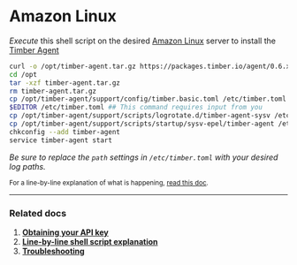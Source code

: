 # Amazon Linux

*Execute* this shell script on the desired [Amazon Linux](https://aws.amazon.com/amazon-linux-ami/) server to install the [Timber Agent](/platforms/other/agent)

```sh
curl -o /opt/timber-agent.tar.gz https://packages.timber.io/agent/0.6.x/linux-amd64/timber-agent-0.6.x-linux-amd64.tar.gz
cd /opt
tar -xzf timber-agent.tar.gz
rm timber-agent.tar.gz
cp /opt/timber-agent/support/config/timber.basic.toml /etc/timber.toml
$EDITOR /etc/timber.toml ## This command requires input from you
cp /opt/timber-agent/support/scripts/logrotate.d/timber-agent-sysv /etc/logrotate.d/timber-agent
cp /opt/timber-agent/support/scripts/startup/sysv-epel/timber-agent /etc/rc.d/init.d/
chkconfig --add timber-agent
service timber-agent start
```

*Be sure to replace the `path` settings in `/etc/timber.toml` with your desired log paths.*

<small>For a line-by-line explanation of what is happening, [read this doc](/platforms/linux/installation/amazon-linux/line-by-line-explanation).</small>

---

### Related docs

1. [**Obtaining your API key**](/app/applications/obtaining-your-api-key)
2. [**Line-by-line shell script explanation**](/platforms/linux/installation/amazon-linux/line-by-line-explanation)
3. [**Troubleshooting**](/platforms/linux/troubleshooting)

